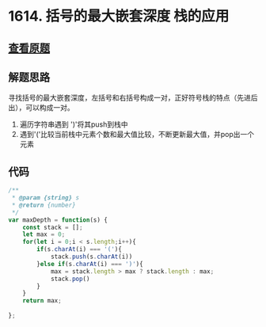 # 1614. 括号的最大嵌套深度 栈的应用

## [查看原题](https://leetcode-cn.com/problems/maximum-nesting-depth-of-the-parentheses/)

## 解题思路

寻找括号的最大嵌套深度，左括号和右括号构成一对，正好符号栈的特点（先进后出），可以构成一对。
1. 遍历字符串遇到 ')'将其push到栈中
2. 遇到'('比较当前栈中元素个数和最大值比较，不断更新最大值，并pop出一个元素

## 代码

```javascript
/**
 * @param {string} s
 * @return {number}
 */
var maxDepth = function(s) {
	const stack = [];
	let max = 0;
	for(let i = 0;i < s.length;i++){
		if(s.charAt(i) === '('){
			stack.push(s.charAt(i))
		}else if(s.charAt(i) === ')'){
			max = stack.length > max ? stack.length : max;
			stack.pop()
		}
	}
	return max;
	
};
```
